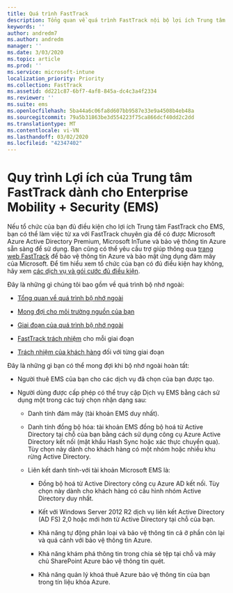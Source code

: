 ```yaml
---
title: Quá trình FastTrack
description: Tổng quan về quá trình FastTrack nội bộ lợi ích Trung tâm
keywords: ''
author: andredm7
ms.author: andredm
manager: ''
ms.date: 3/03/2020
ms.topic: article
ms.prod: ''
ms.service: microsoft-intune
localization_priority: Priority
ms.collection: FastTrack
ms.assetid: dd221c87-6bf7-4af8-845a-dc4c3a4f2334
ms.reviewer: ''
ms.suite: ems
ms.openlocfilehash: 5ba44a6c06fa8d607bb9587e33e9a4508b4eb48a
ms.sourcegitcommit: 79a5b31863be3d554223f75ca866dcf40dd2c2dd
ms.translationtype: MT
ms.contentlocale: vi-VN
ms.lasthandoff: 03/02/2020
ms.locfileid: "42347402"
---
```

# <a name="fasttrack-center-benefit-process-for-enterprise-mobility--security-ems"></a>Quy trình Lợi ích của Trung tâm FastTrack dành cho Enterprise Mobility + Security (EMS)
Nếu tổ chức của bạn đủ điều kiện cho lợi ích Trung tâm FastTrack cho EMS, bạn có thể làm việc từ xa với FastTrack chuyên gia để có được Microsoft Azure Active Directory Premium, Microsoft InTune và bảo vệ thông tin Azure sẵn sàng để sử dụng. Bạn cũng có thể yêu cầu trợ giúp thông qua [trang web FastTrack](https://www.microsoft.com/fasttrack/microsoft-365/ems) để bảo vệ thông tin Azure và bảo mật ứng dụng đám mây của Microsoft. Để tìm hiểu xem tổ chức của bạn có đủ điều kiện hay không, hãy xem [các dịch vụ và gói cước đủ điều kiện](M365-eligible-services-and-plans.md).


Đây là những gì chúng tôi bao gồm về quá trình bộ nhớ ngoài:

-   [Tổng quan về quá trình bộ nhớ ngoài](EMS-fasttrack-benefit-overview.md)

-   [Mong đợi cho môi trường nguồn của bạn](EMS-source-environment-expectations.md)

-   [Giai đoạn của quá trình bộ nhớ ngoài](EMS-onboarding-phases.md)

-   [FastTrack trách nhiệm](EMS-fasttrack-responsibilities.md) cho mỗi giai đoạn

-   [Trách nhiệm của khách hàng](EMS-your-responsibilities.md) đối với từng giai đoạn

Đây là những gì bạn có thể mong đợi khi bộ nhớ ngoài hoàn tất:

-   Người thuê EMS của bạn cho các dịch vụ đã chọn của bạn được tạo.

-   Người dùng được cấp phép có thể truy cập Dịch vụ EMS bằng cách sử dụng một trong các tuỳ chọn nhận dạng sau:

    -   Danh tính đám mây (tài khoản EMS duy nhất).

    -   Danh tính đồng bộ hóa: tài khoản EMS đồng bộ hoá từ Active Directory tại chỗ của bạn bằng cách sử dụng công cụ Azure Active Directory kết nối (mật khẩu Hash Sync hoặc xác thực chuyển qua). Tùy chọn này dành cho khách hàng có một nhóm hoặc nhiều khu rừng Active Directory.

    -   Liên kết danh tính-với tài khoản Microsoft EMS là:

        -   Đồng bộ hoá từ Active Directory công cụ Azure AD kết nối. Tùy chọn này dành cho khách hàng có cấu hình nhóm Active Directory duy nhất.

        -   Kết với Windows Server 2012 R2 dịch vụ liên kết Active Directory (AD FS) 2,0 hoặc mới hơn từ Active Directory tại chỗ của bạn.

        -   Khả năng tự động phân loại và bảo vệ thông tin cả ở phần còn lại và quá cảnh với bảo vệ thông tin Azure. 

        -   Khả năng khám phá thông tin trong chia sẻ tệp tại chỗ và máy chủ SharePoint Azure bảo vệ thông tin quét. 

        -   Khả năng quản lý khoá thuê Azure bảo vệ thông tin của bạn trong tín liệu khóa Azure. 
